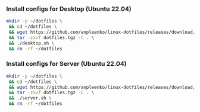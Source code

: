 ### Install configs for Desktop (Ubuntu 22.04)

```bash
mkdir -p ~/dotfiles \
 && cd ~/dotfiles \
 && wget https://github.com/anpleenko/linux-dotfiles/releases/download/v28-08-2023-12h-40m-15s/dotfiles.tgz \
 && tar -zxvf dotfiles.tgz -C . \
 && ./desktop.sh \
 && rm -rf ~/dotfiles
```

### Install configs for Server (Ubuntu 22.04)

```bash
mkdir -p ~/dotfiles \
 && cd ~/dotfiles \
 && wget https://github.com/anpleenko/linux-dotfiles/releases/download/v28-08-2023-12h-40m-15s/dotfiles.tgz \
 && tar -zxvf dotfiles.tgz -C . \
 && ./server.sh \
 && rm -rf ~/dotfiles
```
